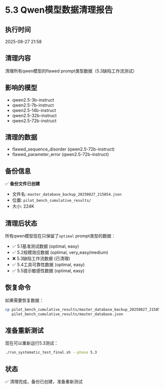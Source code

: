 # 5.3 Qwen模型数据清理报告

## 执行时间
2025-08-27 21:58

## 清理内容
清理所有qwen模型的flawed prompt类型数据（5.3缺陷工作流测试）

## 影响的模型
- qwen2.5-3b-instruct
- qwen2.5-7b-instruct
- qwen2.5-14b-instruct
- qwen2.5-32b-instruct
- qwen2.5-72b-instruct

## 清理的数据
- flawed_sequence_disorder (qwen2.5-72b-instruct)
- flawed_parameter_error (qwen2.5-72b-instruct)

## 备份信息
✅ **备份文件已创建**
- 文件名: `master_database_backup_20250827_215854.json`
- 位置: `pilot_bench_cumulative_results/`
- 大小: 224K

## 清理后状态
所有qwen模型现在只保留了`optimal` prompt类型的数据：
- ✅ 5.1基准测试数据 (optimal, easy)
- ✅ 5.2规模效应数据 (optimal, very_easy/medium)  
- ❌ 5.3缺陷工作流数据 (已清理)
- ✅ 5.4工具可靠性数据 (optimal, easy)
- ✅ 5.5提示敏感性数据 (optimal, easy)

## 恢复命令
如果需要恢复数据：
```bash
cp pilot_bench_cumulative_results/master_database_backup_20250827_215854.json \
   pilot_bench_cumulative_results/master_database.json
```

## 准备重新测试
现在可以重新运行5.3测试：
```bash
./run_systematic_test_final.sh --phase 5.3
```

## 状态
✅ 清理完成，备份已创建，准备重新测试
